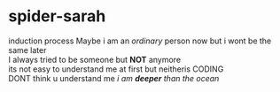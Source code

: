 # spider-sarah
induction process
Maybe i am an *ordinary* person now but i wont be the  same later  
I always tried to be someone but **NOT** anymore  
its not easy to understand me at first but neitheris CODING  
DONT think u understand me *i am **deeper** than the ocean*  
